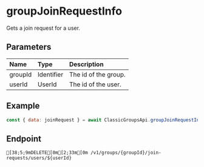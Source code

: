 
# groupJoinRequestInfo
Gets a join request for a user.


## Parameters
| Name    | Type       | Description          |
| :------ | :--------- | :------------------- |
| groupId | Identifier | The id of the group. |
| userId  | UserId     | The id of the user.  |



## Example
```js copy showLineNumbers
const { data: joinRequest } = await ClassicGroupsApi.groupJoinRequestInfo({ groupId: 5850082, userId: 2655994471 }); 
```

## Endpoint
```ansi
[38;5;9mDELETE[0m[2;33m[0m /v1/groups/{groupId}/join-requests/users/${userId}
```
  